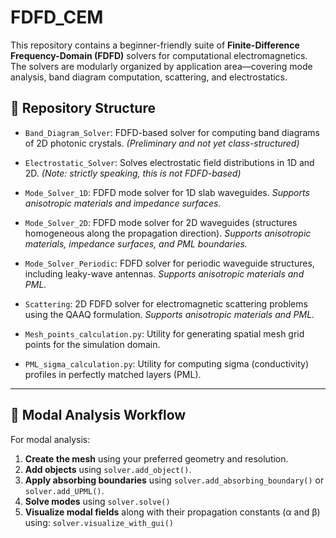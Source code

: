 # FDFD\_CEM

This repository contains a beginner-friendly suite of **Finite-Difference Frequency-Domain (FDFD)** solvers for computational electromagnetics. The solvers are modularly organized by application area—covering mode analysis, band diagram computation, scattering, and electrostatics.

## 📁 Repository Structure

* `Band_Diagram_Solver`: FDFD-based solver for computing band diagrams of 2D photonic crystals.
  *(Preliminary and not yet class-structured)*

* `Electrostatic_Solver`: Solves electrostatic field distributions in 1D and 2D.
  *(Note: strictly speaking, this is not FDFD-based)*

* `Mode_Solver_1D`: FDFD mode solver for 1D slab waveguides.
  *Supports anisotropic materials and impedance surfaces.*

* `Mode_Solver_2D`: FDFD mode solver for 2D waveguides (structures homogeneous along the propagation direction).
  *Supports anisotropic materials, impedance surfaces, and PML boundaries.*

* `Mode_Solver_Periodic`: FDFD solver for periodic waveguide structures, including leaky-wave antennas.
  *Supports anisotropic materials and PML.*

* `Scattering`: 2D FDFD solver for electromagnetic scattering problems using the QAAQ formulation.
  *Supports anisotropic materials and PML.*

* `Mesh_points_calculation.py`: Utility for generating spatial mesh grid points for the simulation domain.

* `PML_sigma_calculation.py`: Utility for computing sigma (conductivity) profiles in perfectly matched layers (PML).

---

## 🧠 Modal Analysis Workflow

For modal analysis:

1. **Create the mesh** using your preferred geometry and resolution.
2. **Add objects** using `solver.add_object()`.
3. **Apply absorbing boundaries** using `solver.add_absorbing_boundary()` or `solver.add_UPML()`.
4. **Solve modes** using `solver.solve()`
5. **Visualize modal fields** along with their propagation constants (α and β) using: `solver.visualize_with_gui()`



